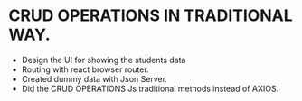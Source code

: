 # CRUD OPERATIONS IN TRADITIONAL WAY. 

- Design the UI for showing the students data 
- Routing with react browser router. 
- Created dummy data with Json Server. 
- Did the CRUD  OPERATIONS Js traditional methods instead of AXIOS. 